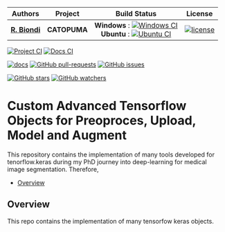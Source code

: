 | **Authors**  | **Project** |  **Build Status** | **License** | 
|:------------:|:-----------:|:-----------------:|:-----------:|
| [**R. Biondi**](https://github.com/RiccardoBiondi) | **CATOPUMA** | **Windows** : [![Windows CI](https://github.com/RiccardoBiondi/Catopuma/workflows/Windows%20CI/badge.svg)](https://github.com/RiccardoBiondi/Catopuma/actions/workflows/windows_ci.yaml)    <br/> **Ubuntu** : [![Ubuntu CI](https://github.com/RiccardoBiondi/Catopuma/workflows/Ubuntu%20CI/badge.svg)](https://github.com/RiccardoBiondi/Catopuma/actions/workflows/ubuntu_ci.yml)  <br/>   | [![license](https://img.shields.io/github/license/mashape/apistatus.svg)](https://github.com/RiccardoBiondi/Catopuma/blob/master/LICENSE.md) |

[![Project CI](https://github.com/RiccardoBiondi/Catopuma/workflows/CTLungSeg%20CI/badge.svg)](https://github.com/RiccardoBiondi/Catopuma/actions/workflows/python.yml)
[![Docs CI](https://github.com/RiccardoBiondi/Catopuma/workflows/CTLungSeg%20Docs%20CI/badge.svg)](https://github.com/RiccardoBiondi/Catopuma/actions/workflows/docs.yml)

[![docs](https://readthedocs.org/projects/covid-19-ggo-Catopuma/badge/?version=latest)](https://covid-19-ggo-Catopuma.readthedocs.io/en/latest/?badge=latest)
[![GitHub pull-requests](https://img.shields.io/github/issues-pr/RiccardoBiondi/Catopuma.svg?style=plastic)](https://github.com/RiccardoBiondi/Catopuma/pulls)
[![GitHub issues](https://img.shields.io/github/issues/RiccardoBiondi/Catopuma.svg?style=plastic)](https://github.com/RiccardoBiondi/Catopuma/issues)

[![GitHub stars](https://img.shields.io/github/stars/RiccardoBiondi/Catopuma.svg?label=Stars&style=social)](https://github.com/RiccardoBiondi/Catopuma/stargazers)
[![GitHub watchers](https://img.shields.io/github/watchers/RiccardoBiondi/Catopuma.svg?label=Watch&style=social)](https://github.com/RiccardoBiondi/Catopuma/watchers)



# Custom Advanced Tensorflow Objects for Preoproces, Upload, Model and Augment

This repository contains the implementation of many tools developed for tenorflow.keras during my PhD journey into deep-learning for medical image segmentation.
Therefore, 

  - [Overview](#overview)


## Overview

This repo contains the implementation of many tensorfow keras objects. 
